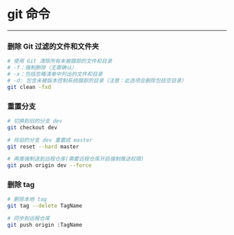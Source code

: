 # git 命令

---

### 删除 Git 过滤的文件和文件夹

```bash
# 使用 Git 清除所有未被跟踪的文件和目录
# -f：强制删除（无需确认）
# -x：包括忽略清单中列出的文件和目录
# -d: 包含未被版本控制系统跟踪的目录（注意：此选项会删除包括空目录）
git clean -fxd
```

### 重置分支

```bash
# 切换到旧的分支 dev
git checkout dev

# 将旧的分支 dev 重置成 master
git reset --hard master

# 再推强制送到远程仓库(需要远程仓库开启强制推送权限)
git push origin dev --force
```

### 删除 tag

```bash
# 删除本地 tag
git tag --delete TagName

# 同步到远程仓库
git push origin :TagName
```

